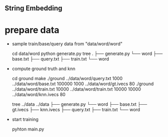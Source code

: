 ## String Embedding
# prepare data
- sample train/base/query data from "data/word/word"


    cd data/word
    python generate.py
    tree 
    .
    ├── generate.py
    └── word
        ├── base.txt
        ├── query.txt
        ├── train.txt
        └── word

- compute ground truth and knn


    cd ground
    make 
    ./ground ../data/word/query.txt 1000 ../data/word/base.txt 100000 1000 ../data/word/gt.ivecs 80
    ./ground ../data/word/train.txt  10000 ../data/word/train.txt  10000 10000 ../data/word/knn.ivecs 80
    
    tree ../data
    ../data
    ├── generate.py
    └── word
        ├── base.txt
        ├── gt.ivecs
        ├── knn.ivecs
        ├── query.txt
        ├── train.txt
        └── word


- start training


    pyhton main.py



